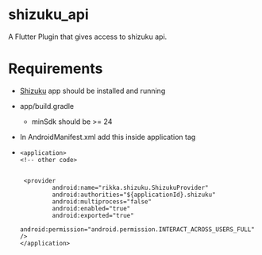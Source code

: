 # shizuku_api
A  Flutter Plugin that gives access to shizuku api.

# Requirements
- [Shizuku](https://shizuku.rikka.app/) app should be installed and running

- app/build.gradle
  - minSdk should be >= 24

- In AndroidManifest.xml add this inside application tag
-  ```
   <application>
   <!-- other code>

   
    <provider
            android:name="rikka.shizuku.ShizukuProvider"
            android:authorities="${applicationId}.shizuku"
            android:multiprocess="false"
            android:enabled="true"
            android:exported="true"
            android:permission="android.permission.INTERACT_ACROSS_USERS_FULL" />
   </application>
   ```